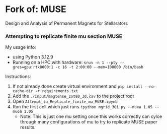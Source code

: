 # Fork of: MUSE 
Design and Analysis of Permanent Magnets for Stellarators

### Attempting to replicate finite mu section MUSE

My usage info: 
- using Python 3.12.9 
- Running on a HPC with hardware: ``srun -n 1 --pty --gres=gpu:rtx8000:1 -c 16 -t 2:00:00 --mem=100000 /bin/bash``

Instructions: 
1. If not already done create virtual environment and ``pip install --no-cache-dir -r requirements.txt``
2. Add the ```./Input/magtense_zot80_3d.csv``` to the project root
3. Open ``Attempt_to_Replicate_finite_mu_MUSE.ipynb``
4. Run the first cell which just runs ``!python mgrid_301.py --muea 1.05 --muoa 1.05``
   * Note: This is just one mu setting once this works correctly can cylce through many configurations of mu to try to replicate MUSE paper results. 

